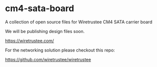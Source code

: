 # cm4-sata-board
A collection of open source files for Wiretrustee CM4 SATA carrier board

We will be publishing design files soon.


https://wiretrustee.com/

For the networking solution please checkout this repo:

https://github.com/wiretrustee/wiretrustee
